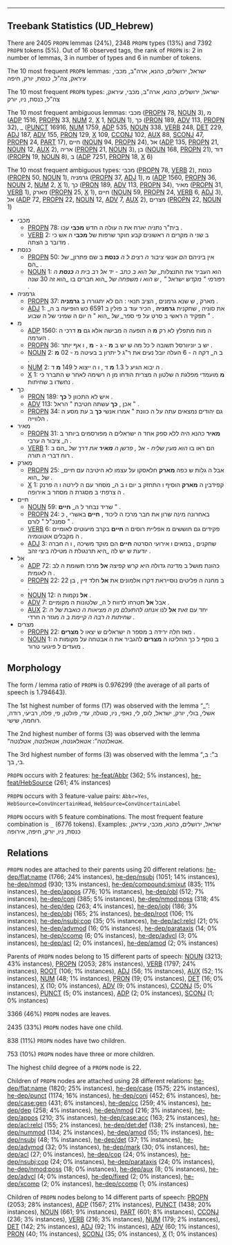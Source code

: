 

--------------------------------------------------------------------------------

## Treebank Statistics (UD_Hebrew)

There are 2405 `PROPN` lemmas (24%), 2348 `PROPN` types (13%) and 7392 `PROPN` tokens (5%).
Out of 16 observed tags, the rank of `PROPN` is: 2 in number of lemmas, 3 in number of types and 6 in number of tokens.

The 10 most frequent `PROPN` lemmas: ישראל, ירושלים, כהנא, ארה"ב, מכבי, עיראק, צה"ל, כנסת, יורק, חיפה

The 10 most frequent `PROPN` types:  ישראל, ירושלים, כהנא, ארה"ב, מכבי, עיראק, צה"ל, כנסת, ניו, יורק

The 10 most frequent ambiguous lemmas: מכבי ([PROPN]() 78, [NOUN]() 3), מ ([ADP]() 1516, [PROPN]() 33, [NUM]() 2, [X]() 1, [NOUN]() 1), כך ([PRON]() 189, [ADV]() 113, [PROPN]() 32), _ ([PUNCT]() 16916, [NUM]() 1759, [ADP]() 535, [NOUN]() 338, [VERB]() 248, [DET]() 229, [ADJ]() 187, [ADV]() 155, [PRON]() 129, [X]() 109, [CCONJ]() 102, [AUX]() 88, [SCONJ]() 47, [PROPN]() 24, [PART]() 17), חיים ([NOUN]() 94, [PROPN]() 24), אל ([ADP]() 135, [PROPN]() 21, [NOUN]() 12, [AUX]() 2), אריה ([PROPN]() 21, [NOUN]() 3), בן ([NOUN]() 168, [PROPN]() 21), דוד ([PROPN]() 19, [NOUN]() 8), ב ([ADP]() 7251, [PROPN]() 18, [X]() 6)

The 10 most frequent ambiguous types:  מכבי ([PROPN]() 78, [VERB]() 2), כנסת ([PROPN]() 50, [NOUN]() 1), גרמניה ([PROPN]() 37, [ADJ]() 1), מ ([ADP]() 1560, [PROPN]() 36, [NOUN]() 2, [NUM]() 2, [X]() 1), כך ([PRON]() 189, [ADV]() 113, [PROPN]() 34), מאיר ([PROPN]() 31, [VERB]() 1), מארק ([PROPN]() 25, [X]() 1), חיים ([NOUN]() 59, [PROPN]() 24, [VERB]() 6, [ADJ]() 3), אל ([ADP]() 72, [PROPN]() 22, [NOUN]() 12, [ADV]() 7, [AUX]() 2), מצרים ([PROPN]() 22, [NOUN]() 1)


* מכבי
  * [PROPN]() 78: בית"ר נתניה יארח את ה עולה ה חדש <b>מכבי</b> עכו .
  * [VERB]() 2: ב שני ה מקרים ה ראשונים קבע חוקר שרפות של <b>מכבי</b> ה אש כי מדובר ב הצתה .
* כנסת
  * [PROPN]() 50: אין ביניהם _הם אנשי ציבור ה רצים ל ה_ <b>כנסת</b> ב שם פתרון_ _של_ _הם .
  * [NOUN]() 1: הוא העביר את התנצלות_ _של_ _הוא ב כתב - יד אל רב בית ה <b>כנסת</b> ה רפורמי " מקדש ישראל " , ש הוא ו משפחה_ _של_ _הוא חברים בו _הוא זה 30 שנה .
* גרמניה
  * [PROPN]() 37: מארק , ש שנא גרמנים , הציב תנאי : הם לא יתגוררו ב <b>גרמניה</b> .
  * [ADJ]() 1: את סוניה , שחקנית <b>גרמניה</b> , הכיר עוד ב פולין ב 6591 כש הופיעה ב ה_ תפקיד ה ראשי ב סרט על פי ספר_ _של_ _הוא " ה יום ה שמיני של ה שבוע " .
* מ
  * [ADP]() 1560: ה מוח מתפלץ לא רק <b>מ</b> ה תופעה ה מבישה אלא גם <b>מ</b> דרכי ה הערמה .
  * [PROPN]() 36: יש ב יוניוורסל תשובה ל כל מה ש יש ב <b>מ</b> - ג - <b>מ</b> , ו אף יותר .
  * [NOUN]() 2: ב ה_ דקה ה - 6 העלה יובל נעים את ר"ג ל יתרון ב בעיטה מ - 02 <b>מ</b> .
  * [NUM]() 2: ה יבוא הגיע ל 1.3 <b>מ</b> ד , ו ה ייצוא ל 149 <b>מ</b> ד .
  * [X]() 1: <b>מ</b> מועמדי מפלגת ה שלטון ה מצרית הודחו מן ה רשימה לאחר ש התברר כי נחשדו ב שחיתות .
* כך
  * [PRON]() 189: איש לא התכוון ל <b>כך</b> .
  * [ADV]() 113: אכן , <b>כך</b> עשתה חטיבת " הראל " .
  * [PROPN]() 34: גם יהודים נמצאים עתה על ה כוונת " אמרו אנשי <b>כך</b> ב עת מסע ה הלווייה .
* מאיר
  * [PROPN]() 31: <b>מאיר</b> כהנא היה ללא ספק אחד ה ישראלים ה מפורסמים ביותר ב ה_ ציבור ה ערבי .
  * [VERB]() 1: הם ראו בו _הוא מעין שליח - אל , פרשן ה <b>מאיר</b> את דרך_ _של_ _הם ב רוח דברי ה תורה .
* מארק
  * [PROPN]() 25: אבל ה גלות ש כפה <b>מארק</b> חלאסקו על עצמו לא היטיבה עם חיים_ _של_ _הוא .
  * [X]() 1: קפידבין ה <b>מארק</b> הוסיף ו התחזק ב יום ו ב ה_ מסחר עם ה לירטה ו ה פרנק ה צרפתי ב מסגרת ה מסחר ב אירופה .
* חיים
  * [NOUN]() 59: שריד נבחר ל ה_ <b>חיים</b> " .
  * [PROPN]() 24: באחרונה מינה שרון את חבר מרכז ה ליכוד , <b>חיים</b> באשרי , כ סמנכ"ל " לורם " .
  * [VERB]() 6: פקידים גם חוששים מ אפליית רוסים ה <b>חיים</b> בקרב מיעוטים לאומיים ה מקבלים אוטונומיה .
  * [ADJ]() 3: שחקנים , במאים ו אירועי הסרטה <b>חיים</b> הם מוקד משיכה , ו ה חברה יודעת ש יש לה _היא תרנגולת ה מטילה ביצי זהב .
* אל
  * [ADP]() 72: כהונת מושל ב מדינה גדולה היא קרש קפיצה <b>אל</b> מרכז תשומת ה לב ה לאומית .
  * [PROPN]() 22: ב מחנה ה פליטים נוסייראת דקרו אלמונים את <b>אל</b> חלד זיין , בן 22 .
  * [NOUN]() 12: <b>אל</b> נקמות ה .
  * [ADV]() 7: אבל <b>אל</b> תטרחו לדווח ל ה_ שלטונות ה מקומיים .
  * [AUX]() 2: יחד עם זאת <b>אל</b> לנו _אנחנו להתעלם מן ה מציאות ה כואבת של ה שחיתות ה רבה ה קיימת ב ה_ מגזר ה חרדי .
* מצרים
  * [PROPN]() 22: מאז חלה ירידה ב מספר ה ישראלים ש יצאו ל <b>מצרים</b> .
  * [NOUN]() 1: ב נוסף ל כך החליטו ה <b>מצרים</b> להגביר את ה אבטחה על מקומות ה מועדים ל פיגועי טרור .

## Morphology

The form / lemma ratio of `PROPN` is 0.976299 (the average of all parts of speech is 1.794643).

The 1st highest number of forms (17) was observed with the lemma “_”: אשלי, בולי, יורק, ישראל, לוס, לי, נאפי, ניו, סגולה, עדי, פולטן, פי, פלה, רביעי, רודה, רוחמה, שישי.

The 2nd highest number of forms (3) was observed with the lemma “אטאלנטה”: אטאלאנטה, אטאלנטה, אטלנטה.

The 3rd highest number of forms (3) was observed with the lemma “ב”: ב, בי, בך.

`PROPN` occurs with 2 features: [he-feat/Abbr]() (362; 5% instances), [he-feat/HebSource]() (261; 4% instances)

`PROPN` occurs with 3 feature-value pairs: `Abbr=Yes`, `HebSource=ConvUncertainHead`, `HebSource=ConvUncertainLabel`

`PROPN` occurs with 5 feature combinations.
The most frequent feature combination is `_` (6776 tokens).
Examples: ישראל, ירושלים, כהנא, מכבי, עיראק, כנסת, ניו, יורק, חיפה, אירופה


## Relations

`PROPN` nodes are attached to their parents using 20 different relations: [he-dep/flat:name]() (1766; 24% instances), [he-dep/nsubj]() (1051; 14% instances), [he-dep/nmod]() (930; 13% instances), [he-dep/compound:smixut]() (835; 11% instances), [he-dep/appos]() (776; 10% instances), [he-dep/obl]() (512; 7% instances), [he-dep/conj]() (385; 5% instances), [he-dep/nmod:poss]() (318; 4% instances), [he-dep/dep]() (263; 4% instances), [he-dep/iobj]() (186; 3% instances), [he-dep/obj]() (165; 2% instances), [he-dep/root]() (106; 1% instances), [he-dep/nsubj:cop]() (35; 0% instances), [he-dep/acl:relcl]() (21; 0% instances), [he-dep/advmod]() (16; 0% instances), [he-dep/parataxis]() (14; 0% instances), [he-dep/ccomp]() (6; 0% instances), [he-dep/advcl]() (3; 0% instances), [he-dep/acl]() (2; 0% instances), [he-dep/amod]() (2; 0% instances)

Parents of `PROPN` nodes belong to 15 different parts of speech: [NOUN]() (3213; 43% instances), [PROPN]() (2053; 28% instances), [VERB]() (1797; 24% instances), [ROOT]() (106; 1% instances), [ADJ]() (56; 1% instances), [AUX]() (52; 1% instances), [NUM]() (48; 1% instances), [PRON]() (19; 0% instances), [DET]() (16; 0% instances), [X]() (10; 0% instances), [ADV]() (9; 0% instances), [CCONJ]() (5; 0% instances), [PUNCT]() (5; 0% instances), [ADP]() (2; 0% instances), [SCONJ]() (1; 0% instances)

3366 (46%) `PROPN` nodes are leaves.

2435 (33%) `PROPN` nodes have one child.

838 (11%) `PROPN` nodes have two children.

753 (10%) `PROPN` nodes have three or more children.

The highest child degree of a `PROPN` node is 22.

Children of `PROPN` nodes are attached using 28 different relations: [he-dep/flat:name]() (1820; 25% instances), [he-dep/case]() (1575; 22% instances), [he-dep/punct]() (1174; 16% instances), [he-dep/conj]() (452; 6% instances), [he-dep/case:gen]() (431; 6% instances), [he-dep/cc]() (259; 4% instances), [he-dep/dep]() (258; 4% instances), [he-dep/nmod]() (216; 3% instances), [he-dep/appos]() (210; 3% instances), [he-dep/case:acc]() (163; 2% instances), [he-dep/acl:relcl]() (155; 2% instances), [he-dep/det:def]() (138; 2% instances), [he-dep/nummod]() (134; 2% instances), [he-dep/amod]() (55; 1% instances), [he-dep/nsubj]() (48; 1% instances), [he-dep/det]() (37; 1% instances), [he-dep/advmod]() (32; 0% instances), [he-dep/mark]() (30; 0% instances), [he-dep/acl]() (27; 0% instances), [he-dep/cop]() (24; 0% instances), [he-dep/nsubj:cop]() (24; 0% instances), [he-dep/parataxis]() (24; 0% instances), [he-dep/nmod:poss]() (18; 0% instances), [he-dep/aux]() (8; 0% instances), [he-dep/advcl]() (4; 0% instances), [he-dep/fixed]() (2; 0% instances), [he-dep/xcomp]() (2; 0% instances), [he-dep/ccomp]() (1; 0% instances)

Children of `PROPN` nodes belong to 14 different parts of speech: [PROPN]() (2053; 28% instances), [ADP]() (1567; 21% instances), [PUNCT]() (1438; 20% instances), [NOUN]() (661; 9% instances), [PART]() (601; 8% instances), [CCONJ]() (236; 3% instances), [VERB]() (216; 3% instances), [NUM]() (179; 2% instances), [DET]() (142; 2% instances), [ADJ]() (92; 1% instances), [ADV]() (60; 1% instances), [PRON]() (40; 1% instances), [SCONJ]() (35; 0% instances), [X]() (1; 0% instances)

